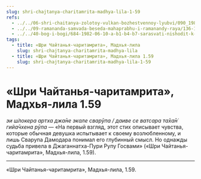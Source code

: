 ```yaml
---
slug: shri-chajtanya-charitamrita-madhya-lila-1-59
refs:
  - ../../06-shri-chaitanya-zolotoy-vulkan-bozhestvennoy-lyubvi/090_1982-02-20-b3_sridharmj_rupa_gosvami_o_pesne_shri_chajtani_pered_dzhagannathom.md
  - ../../09-ramananda-samvada-beseda-mahaprabhu-i-ramanandy-raya/136-1982-01-11-a1-obyasnenie-poemy-ramanandy-raya-i-pesni-mahaprabhu-pered-dzhagannathom.md
  - ../../40-bog-i-bogi/684-1982-06-10-a-b1-b4-b7-sarasvati-nishodit-k-brahme-ot-narayany-no-daet-klyuch-k-postizheniyu-krishny.md
tags:
  - title: «Шри Чайтанья-чаритамрита», Мадхья-лила
    slug: shri-chajtanya-charitamrita-madhya-lila
  - title: «Шри Чайтанья-чаритамрита», Мадхья-лила 1.59
    slug: shri-chajtanya-charitamrita-madhya-lila-1-59
---
```


# «Шри Чайтанья-чаритамрита», Мадхья-лила 1.59

*эи ш́локера артха джа̄не экале сварӯпа / даиве се ватсара та̄ха̄н̇ гийа̄чхена рӯпа* — «На первый взгляд, этот стих описывает чувства, которые обычная девушка испытывает к своему возлюбленному, и лишь Сварупа Дамодара понимал его глубинный смысл. Но однажды судьба привела в Джаганнатха-Пури Рупу Госвами» («Шри Чайтанья-чаритамрита», Мадхья-лила, 1.59).

---

«Шри Чайтанья-чаритамрита», Мадхья-лила, 1.59.
